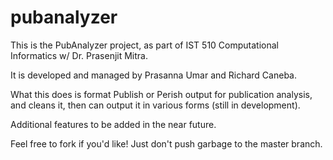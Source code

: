 # pubanalyzer

This is the PubAnalyzer project, as part of IST 510 Computational Informatics w/ Dr. Prasenjit Mitra.

It is developed and managed by Prasanna Umar and Richard Caneba.

What this does is format Publish or Perish output for publication analysis, and cleans it, then can output it in various forms (still in development).

Additional features to be added in the near future.

Feel free to fork if you'd like!  Just don't push garbage to the master branch.
